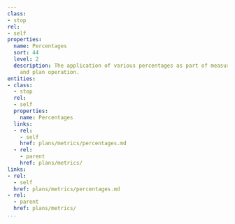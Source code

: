 ```yaml
---
class:
- stop
rel:
- self
properties:
  name: Percentages
  sort: 44
  level: 2
  description: The application of various percentages as part of measuring API consumption,
    and plan operation.
entities:
- class:
  - stop
  rel:
  - self
  properties:
    name: Percentages
  links:
  - rel:
    - self
    href: plans/metrics/percentages.md
  - rel:
    - parent
    href: plans/metrics/
links:
- rel:
  - self
  href: plans/metrics/percentages.md
- rel:
  - parent
  href: plans/metrics/
...
```

